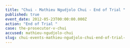 ```yaml
---
title: "Chui - Mathieu Ngudjolo Chui - End of Trial "
published: true
event_date: 2012-05-23T00:00:00.000Z
action: "End of Trial "
case: the-prosecutor-v-chui
accused: mathieu-ngudjolo-chui
slug: chui-events-mathieu-ngudjolo-chui-end-of-trial-
---
```

